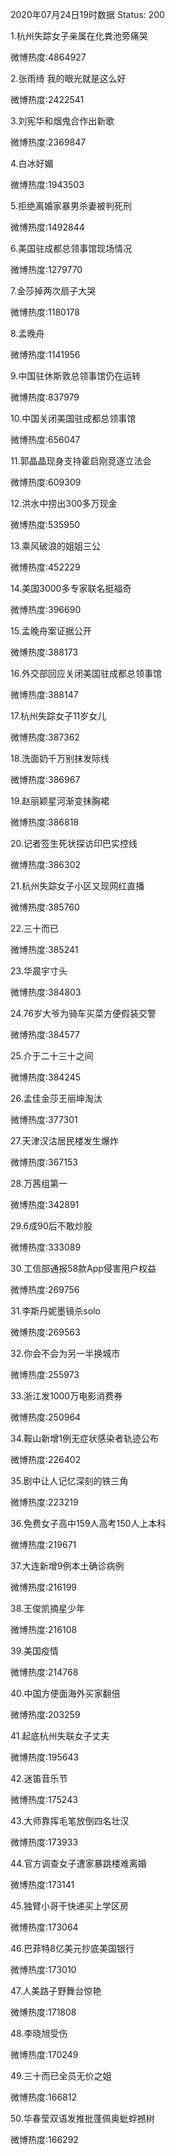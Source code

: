 2020年07月24日19时数据
Status: 200

1.杭州失踪女子亲属在化粪池旁痛哭

微博热度:4864927

2.张雨绮 我的眼光就是这么好

微博热度:2422541

3.刘宪华和烟鬼合作出新歌

微博热度:2369847

4.白冰好媚

微博热度:1943503

5.拒绝离婚家暴男杀妻被判死刑

微博热度:1492844

6.美国驻成都总领事馆现场情况

微博热度:1279770

7.金莎掉两次扇子大哭

微博热度:1180178

8.孟晚舟

微博热度:1141956

9.中国驻休斯敦总领事馆仍在运转

微博热度:837979

10.中国关闭美国驻成都总领事馆

微博热度:656047

11.郭晶晶现身支持霍启刚竞逐立法会

微博热度:609309

12.洪水中捞出300多万现金

微博热度:535950

13.乘风破浪的姐姐三公

微博热度:452229

14.美国3000多专家联名挺福奇

微博热度:396690

15.孟晚舟案证据公开

微博热度:388173

16.外交部回应关闭美国驻成都总领事馆

微博热度:388147

17.杭州失踪女子11岁女儿

微博热度:387362

18.洗面奶千万别抹发际线

微博热度:386967

19.赵丽颖星河渐变抹胸裙

微博热度:386818

20.记者签生死状探访印巴实控线

微博热度:386302

21.杭州失踪女子小区又现网红直播

微博热度:385760

22.三十而已

微博热度:385241

23.华晨宇寸头

微博热度:384803

24.76岁大爷为骑车买菜方便假装交警

微博热度:384577

25.介于二十三十之间

微博热度:384245

26.孟佳金莎王丽坤淘汰

微博热度:377301

27.天津汉沽居民楼发生爆炸

微博热度:367153

28.万茜组第一

微博热度:342891

29.6成90后不敢炒股

微博热度:333089

30.工信部通报58款App侵害用户权益

微博热度:269756

31.李斯丹妮墨镜杀solo

微博热度:269563

32.你会不会为另一半换城市

微博热度:255973

33.浙江发1000万电影消费券

微博热度:250964

34.鞍山新增1例无症状感染者轨迹公布

微博热度:226402

35.剧中让人记忆深刻的铁三角

微博热度:223219

36.免费女子高中159人高考150人上本科

微博热度:219671

37.大连新增9例本土确诊病例

微博热度:216199

38.王俊凯摘星少年

微博热度:216108

39.美国疫情

微博热度:214768

40.中国方便面海外买家翻倍

微博热度:203259

41.起底杭州失联女子丈夫

微博热度:195643

42.迷笛音乐节

微博热度:175243

43.大师靠挥毛笔放倒四名壮汉

微博热度:173933

44.官方调查女子遭家暴跳楼难离婚

微博热度:173141

45.独臂小哥干快递买上学区房

微博热度:173064

46.巴菲特8亿美元抄底美国银行

微博热度:173010

47.人美路子野舞台惊艳

微博热度:171808

48.李晓旭受伤

微博热度:170249

49.三十而已全员无价之姐

微博热度:166812

50.华春莹双语发推批蓬佩奥蚍蜉撼树

微博热度:166292

